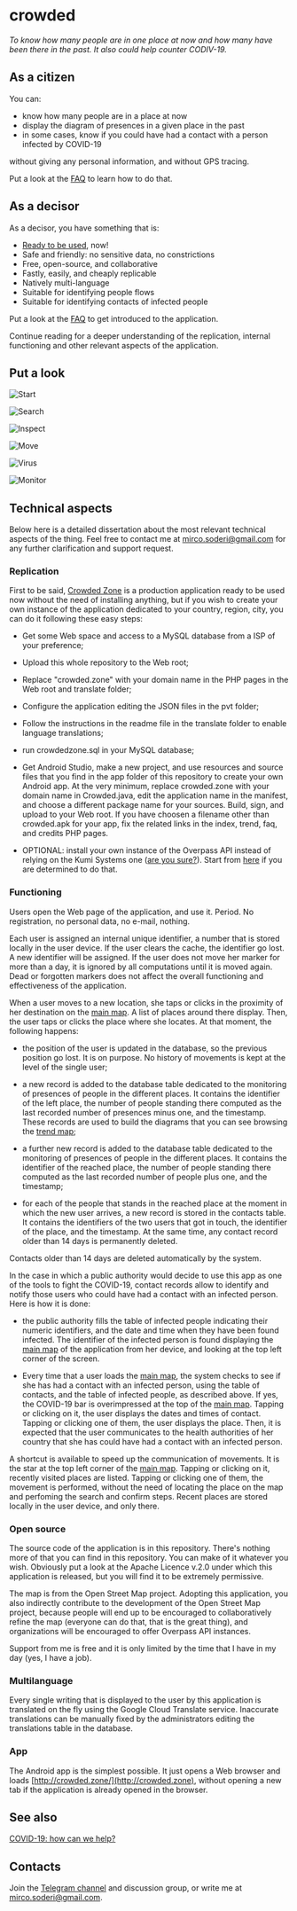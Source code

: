 # crowded
_To know how many people are in one place at now and how many have been there in the past. It also could help counter CODIV-19._

## As a citizen
You can:

* know how many people are in a place at now
* display the diagram of presences in a given place in the past
* in some cases, know if you could have had a contact with a person infected by COVID-19

without giving any personal information, and without GPS tracing.

Put a look at the [FAQ](http://crowded.zone/faq.php) to learn how to do that.

## As a decisor

As a decisor, you have something that is:

* [Ready to be used](http://crowded.zone), now!
* Safe and friendly: no sensitive data, no constrictions
* Free, open-source, and collaborative
* Fastly, easily, and cheaply replicable
* Natively multi-language
* Suitable for identifying people flows
* Suitable for identifying contacts of infected people

Put a look at the [FAQ](http://crowded.zone/faq.php) to get introduced to the application. 

Continue reading for a deeper understanding of the replication, internal functioning and other relevant aspects of the application.

## Put a look

![Start](http://crowded.zone/img/screenshots/screen01.png)

![Search](http://crowded.zone/img/screenshots/screen02.png)

![Inspect](http://crowded.zone/img/screenshots/screen03.png)

![Move](http://crowded.zone/img/screenshots/screen04.png)

![Virus](http://crowded.zone/img/screenshots/screen05.png)

![Monitor](http://crowded.zone/img/screenshots/screen06.png)

## Technical aspects

Below here is a detailed dissertation about the most relevant technical aspects of the thing. Feel free to contact me at <mirco.soderi@gmail.com> for any further clarification and support request.

### Replication 

First to be said, [Crowded Zone](http://crowded.zone/) is a production application ready to be used now without the need of installing anything, but if you wish to create your own instance of the application dedicated to your country, region, city, you can do it following these easy steps:

* Get some Web space and access to a MySQL database from a ISP of your preference;

* Upload this whole repository to the Web root;

* Replace "crowded.zone" with your domain name in the PHP pages in the Web root and translate folder;

* Configure the application editing the JSON files in the pvt folder;

* Follow the instructions in the readme file in the translate folder to enable language translations;

* run crowdedzone.sql in your MySQL database;

* Get Android Studio, make a new project, and use resources and source files that you find in the app folder of this repository to create your own Android app. At the very minimum, replace crowded.zone with your domain name in Crowded.java, edit the application name in the manifest, and choose a different package name for your sources. Build, sign, and upload to your Web root. If you have choosen a filename other than crowded.apk for your app, fix the related links in the index, trend, faq, and credits PHP pages.

* OPTIONAL: install your own instance of the Overpass API instead of relying on the Kumi Systems one ([are you sure?](https://wiki.openstreetmap.org/wiki/Overpass_API#Public_Overpass_API_instances)). Start from [here](https://wiki.openstreetmap.org/wiki/Overpass_API/Installation) if you are determined to do that.

### Functioning

Users open the Web page of the application, and use it. Period. No registration, no personal data, no e-mail, nothing. 

Each user is assigned an internal unique identifier, a number that is stored locally in the user device. If the user clears the cache, the identifier go lost. A new identifier will be assigned. If the user does not move her marker for more than a day, it is ignored by all computations until it is moved again. Dead or forgotten markers does not affect the overall functioning and effectiveness of the application.

When a user moves to a new location, she taps or clicks in the proximity of her destination on the [main map](http://crowded.zone/index.php). A list of places around there display. Then, the user taps or clicks the place where she locates. At that moment, the following happens:

* the position of the user is updated in the database, so the previous position go lost. It is on purpose. No history of movements is kept at the level of the single user;

* a new record is added to the database table dedicated to the monitoring of presences of people in the different places. It contains the identifier of the left place, the number of people standing there computed as the last recorded number of presences minus one, and the timestamp. These records are used to build the diagrams that you can see browsing the [trend map](http://crowded.zone/trend.php);

* a further new record is added to the database table dedicated to the monitoring of presences of people in the different places. It contains the identifier of the reached place, the number of people standing there computed as the last recorded number of people plus one, and the timestamp;

* for each of the people that stands in the reached place at the moment in which the new user arrives, a new record is stored in the contacts table. It contains the identifiers of the two users that got in touch, the identifier of the place, and the timestamp. At the same time, any contact record older than 14 days is permanently deleted. 

Contacts older than 14 days are deleted automatically by the system.

In the case in which a public authority would decide to use this app as one of the tools to fight the COVID-19, contact records allow to identify and notify those users who could have had a contact with an infected person. Here is how it is done:

* the public authority fills the table of infected people indicating their numeric identifiers, and the date and time when they have been found infected. The identifier of the infected person is found displaying  the [main map](http://crowded.zone/index.php) of the application from her device, and looking at the top left corner of the screen.

* Every time that a user loads the [main map](http://crowded.zone/index.php), the system checks to see if she has had a contact with an infected person, using the table of contacts, and the table of infected people, as described above. If yes, the COVID-19 bar is overimpressed at the top of the [main map](http://crowded.zone/index.php). Tapping or clicking on it, the user displays the dates and times of contact. Tapping or clicking one of them, the user displays the place. Then, it is expected that the user communicates to the health authorities of her country that she has could have had a contact with an infected person.

A shortcut is available to speed up the communication of movements. It is the star at the top left corner of the [main map](http://crowded.zone/index.php). Tapping or clicking on it, recently visited places are listed. Tapping or clicking one of them, the movement is performed, without the need of locating the place on the map and perfoming the search and confirm steps. Recent places are stored locally in the user device, and only there. 

### Open source

The source code of the application is in this repository. There's nothing more of that you can find in this repository. You can make of it whatever you wish. Obviously put a look at the Apache Licence v.2.0 under which this application is released, but you will find it to be extremely permissive. 

The map is from the Open Street Map project. Adopting this application, you also indirectly contribute to the development of the Open Street Map project, because people will end up to be encouraged to collaboratively refine the map (everyone can do that, that is the great thing), and organizations will be encouraged to offer Overpass API instances.

Support from me is free and it is only limited by the time that I have in my day (yes, I have a job). 

### Multilanguage

Every single writing that is displayed to the user by this application is translated on the fly using the Google Cloud Translate service. Inaccurate translations can be manually fixed by the administrators editing the translations table in the database.

### App

The Android app is the simplest possible. It just opens a Web browser and loads [http://crowded.zone/](http://crowded.zone), without opening a new tab if the application is already opened in the browser.

## See also

[COVID-19: how can we help?](https://webgol.dinfo.unifi.it/covid-19-how-can-we-help/)

## Contacts

Join the [Telegram channel](https://t.me/crowdedapp) and discussion group, or write me at <mirco.soderi@gmail.com>. 